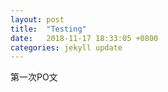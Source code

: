 ```yaml
---
layout: post
title:  "Testing"
date:   2018-11-17 18:33:05 +0800
categories: jekyll update
---
```

第一次PO文
